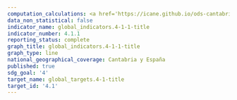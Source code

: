 ```yaml
---
computation_calculations: <a href='https://icane.github.io/ods-cantabria/assets/pdf/4.1.1.1.pdf' target='_blank'>Proporción de personas de 15 años que han alcanzado al menos el nivel 2 de competencia en lectura</a><br><a href='https://icane.github.io/ods-cantabria/assets/pdf/4.1.1.2.pdf' target='_blank'>Proporción de hombres de 15 años que han alcanzado al menos el nivel 2 de competencia en lectura</a><br><a href='https://icane.github.io/ods-cantabria/assets/pdf/4.1.1.3.pdf' target='_blank'>Proporción de mujeres de 15 años que han alcanzado al menos el nivel 2 de competencia en lectura</a><br><a href='https://icane.github.io/ods-cantabria/assets/pdf/4.1.1.7.pdf' target='_blank'>Proporción de personas de 15 años que han alcanzado al menos el nivel 2 de competencia en matemáticas</a><br><a href='https://icane.github.io/ods-cantabria/assets/pdf/4.1.1.8.pdf' target='_blank'>Proporción de hombres de 15 años que han alcanzado al menos el nivel 2 de competencia en matemáticas</a><br><a href='https://icane.github.io/ods-cantabria/assets/pdf/4.1.1.9.pdf' target='_blank'>Proporción de mujeres de 15 años que han alcanzado al menos el nivel 2 de competencia en matemáticas</a>
data_non_statistical: false
indicator_name: global_indicators.4-1-1-title
indicator_number: 4.1.1
reporting_status: complete
graph_title: global_indicators.4-1-1-title
graph_type: line
national_geographical_coverage: Cantabria y España
published: true
sdg_goal: '4'
target_name: global_targets.4-1-title
target_id: '4.1'
---
```

